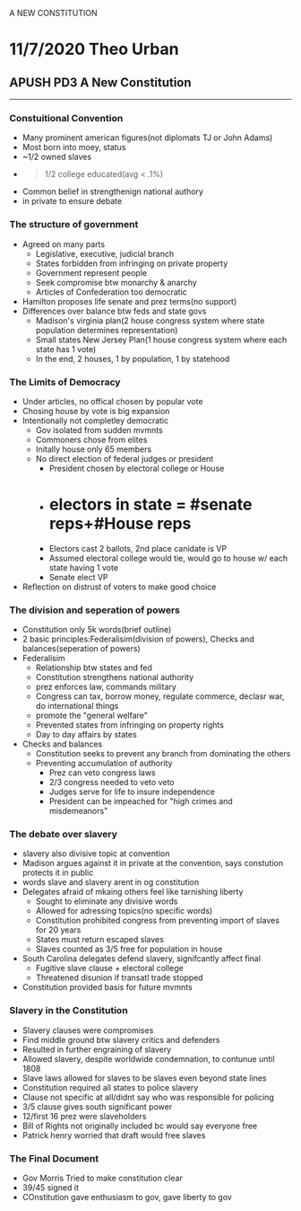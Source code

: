 A NEW CONSTITUTION

# 11/7/2020 Theo Urban
## APUSH PD3 A New Constitution
***
### Constuitional Convention
 - Many prominent american figures(not diplomats TJ or John Adams)
 - Most born into moey, status
 - ~1/2 owned slaves
 - >1/2 college educated(avg < .1%)
 - Common belief in strengthenign national authory
 - in private to ensure debate

### The structure of government
 - Agreed on many parts
	 - Legislative, executive, judicial branch
	 - States forbidden from infringing on private property
	 - Government represent people
	 - Seek compromise btw monarchy & anarchy
	 - Articles of Confederation too democratic
 - Hamilton proposes life senate and prez terms(no support)
 - Differences over balance btw feds and state govs
	 - Madison's virginia plan(2 house congress system where state population determines representation)
	 - Small states New Jersey Plan(1 house congress system where each state has 1 vote)
	 - In the end, 2 houses, 1 by population, 1 by statehood

### The Limits of Democracy
 - Under articles, no offical chosen by popular vote
 - Chosing house by vote is big expansion
 - Intentionally not completley democratic
	 - Gov isolated from sudden mvmnts
	 - Commoners chose from elites
	 - Initally house only 65 members
	 - No direct election of federal judges or president
		 - President chosen by electoral college or House
		 - # electors in state = #senate reps+#House reps
		 - Electors cast 2 ballots, 2nd place canidate is VP
		 - Assumed electoral college would tie, would go to house w/ each state having 1 vote
		 - Senate elect VP
 - Reflection on distrust of voters to make good choice

### The division and seperation of powers
 - Constitution only 5k words(brief outline)
 - 2 basic principles:Federalisim(division of powers), Checks and balances(seperation of powers)
 - Federalisim
	 - Relationship btw states and fed
	 - Constitution strengthens national authority
	 - prez enforces law, commands military
	 - Congress can tax, borrow money, regulate commerce, declasr war, do international things
	 - promote the "general welfare"
	 - Prevented states from infringing on property rights
	 - Day to day affairs by states
 - Checks and balances
	 - Constitution seeks to prevent any branch from dominating the others
	 - Preventing accumulation of authority
		 - Prez can veto congress laws
		 - 2/3 congress needed to veto veto
		 - Judges serve for life to insure independence
		 - President can be impeached for "high crimes and misdemeanors"

### The debate over slavery
 - slavery also divisive topic at convention
 - Madison argues against it in private at the convention, says constution protects it in public
 - words slave and slavery arent in og constitution
 - Delegates afraid of mkaing others feel like tarnishing liberty
	 - Sought to eliminate any divisive words
	 - Allowed for adressing topics(no specific words)
	 - Constitution prohibited congress from preventing import of slaves for 20 years
	 - States must return escaped slaves
	 - Slaves counted as 3/5 free for population in house 
 - South Carolina delegates defend slavery, signifcantly affect final
	 - Fugitive slave clause + electoral college
	 - Threatened disunion if transatl trade stopped
 - Constitution provided basis for future mvmnts

### Slavery in the Constitution
 - Slavery clauses were compromises
 - Find middle ground btw slavery critics and defenders
 - Resulted in further engraining of slavery
 - Allowed slavery, despite worldwide condemnation, to contunue until 1808
 - Slave laws allowed for slaves to be slaves even beyond state lines
 - Constitution required all states to police slavery
 - Clause not specific at all/didnt say who was responsible for policing
 - 3/5 clause gives south significant power
 - 12/first 16 prez were slaveholders
 - Bill of Rights not originally included bc would say everyone free
 - Patrick henry worried that draft would free slaves

### The Final Document
 - Gov Morris Tried to make constitution clear
 - 39/45 signed it
 - COnstitution gave enthusiasm to gov, gave liberty to gov